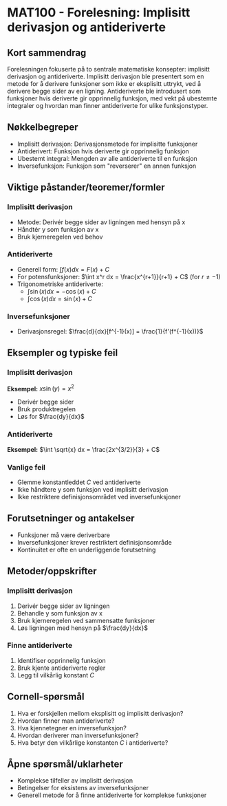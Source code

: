 # MAT100 - Forelesning: Implisitt derivasjon og antideriverte

## Kort sammendrag
Forelesningen fokuserte på to sentrale matematiske konsepter: implisitt derivasjon og antideriverte. Implisitt derivasjon ble presentert som en metode for å derivere funksjoner som ikke er eksplisitt uttrykt, ved å derivere begge sider av en ligning. Antideriverte ble introdusert som funksjoner hvis deriverte gir opprinnelig funksjon, med vekt på ubestemte integraler og hvordan man finner antideriverte for ulike funksjonstyper.

## Nøkkelbegreper
- Implisitt derivasjon: Derivasjonsmetode for implisitte funksjoner
- Antiderivert: Funksjon hvis deriverte gir opprinnelig funksjon
- Ubestemt integral: Mengden av alle antideriverte til en funksjon
- Inversefunksjon: Funksjon som "reverserer" en annen funksjon

## Viktige påstander/teoremer/formler

### Implisitt derivasjon
- Metode: Derivér begge sider av ligningen med hensyn på x
- Håndtér y som funksjon av x
- Bruk kjerneregelen ved behov

### Antideriverte
- Generell form: $\int f(x) dx = F(x) + C$
- For potensfunksjoner: $\int x^r dx = \frac{x^{r+1}}{r+1} + C$ (for $r \neq -1$)
- Trigonometriske antideriverte:
  - $\int \sin(x) dx = -\cos(x) + C$
  - $\int \cos(x) dx = \sin(x) + C$

### Inversefunksjoner
- Derivasjonsregel: $\frac{d}{dx}[f^{-1}(x)] = \frac{1}{f'(f^{-1}(x))}$

## Eksempler og typiske feil

### Implisitt derivasjon
**Eksempel:** $x \sin(y) = x^2$
- Derivér begge sider
- Bruk produktregelen
- Løs for $\frac{dy}{dx}$

### Antideriverte
**Eksempel:** $\int \sqrt{x} dx = \frac{2x^{3/2}}{3} + C$

### Vanlige feil
- Glemme konstantleddet $C$ ved antideriverte
- Ikke håndtere y som funksjon ved implisitt derivasjon
- Ikke restriktere definisjonsområdet ved inversefunksjoner

## Forutsetninger og antakelser
- Funksjoner må være deriverbare
- Inversefunksjoner krever restriktert definisjonsområde
- Kontinuitet er ofte en underliggende forutsetning

## Metoder/oppskrifter

### Implisitt derivasjon
1. Derivér begge sider av ligningen
2. Behandle y som funksjon av x
3. Bruk kjerneregelen ved sammensatte funksjoner
4. Løs ligningen med hensyn på $\frac{dy}{dx}$

### Finne antideriverte
1. Identifiser opprinnelig funksjon
2. Bruk kjente antideriverte regler
3. Legg til vilkårlig konstant $C$

## Cornell-spørsmål
1. Hva er forskjellen mellom eksplisitt og implisitt derivasjon?
2. Hvordan finner man antideriverte?
3. Hva kjennetegner en inversefunksjon?
4. Hvordan deriverer man inversefunksjoner?
5. Hva betyr den vilkårlige konstanten $C$ i antideriverte?

## Åpne spørsmål/uklarheter
- Komplekse tilfeller av implisitt derivasjon
- Betingelser for eksistens av inversefunksjoner
- Generell metode for å finne antideriverte for komplekse funksjoner